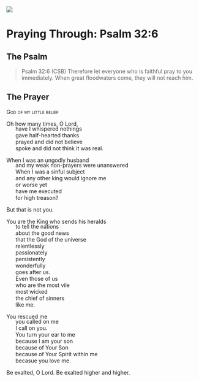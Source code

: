 <img class="intro-right" src="/images/art-paris-psalter.jpg">

<style>
  li {list-style-type: none;}
  p + ul {
    margin-top: -18px;
}
</style>

# Praying Through: Psalm 32:6

## The Psalm

>Psalm 32:6 (CSB)   Therefore let everyone who is faithful pray to you immediately. When great floodwaters come, they will not reach him.

## The Prayer

<div style="font-variant: small-caps;">
God of my little belief
</div>

Oh how many times, O Lord,
* have I whispered nothings
* gave half-hearted thanks
* prayed and did not believe
* spoke and did not think it was real.

When I was an ungodly husband
* and my weak non-prayers were unanswered
* When I was a sinful subject
* and any other king would ignore me
* or worse yet
* have me executed
* for high treason?

But that is not you.

You are the King who sends his heralds
* to tell the nations
* about the good news
* that the God of the universe
* relentlessly
* passionately
* persistently
* wonderfully
* goes after us.
* Even those of us
* who are the most vile
* most wicked
* the chief of sinners
* like me.

You rescued me
* you called on me
* I call on you.
* You turn your ear to me
* because I am your son
* because of Your Son
* because of Your Spirit within me
* becasue you love me.

Be exalted, O Lord.
Be exalted higher and higher.
